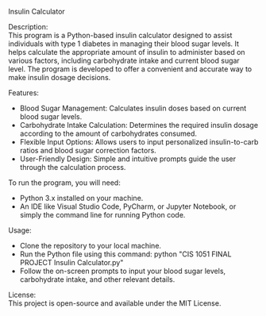 Insulin Calculator

Description:\
This program is a Python-based insulin calculator designed to assist individuals with type 1 diabetes in managing their blood sugar levels. It helps calculate the appropriate amount of insulin to administer based on various factors, including carbohydrate intake and current blood sugar level. The program is developed to offer a convenient and accurate way to make insulin dosage decisions.

Features:
- Blood Sugar Management: Calculates insulin doses based on current blood sugar levels.
- Carbohydrate Intake Calculation: Determines the required insulin dosage according to the amount of carbohydrates consumed.
- Flexible Input Options: Allows users to input personalized insulin-to-carb ratios and blood sugar correction factors.
- User-Friendly Design: Simple and intuitive prompts guide the user through the calculation process.

To run the program, you will need:
- Python 3.x installed on your machine.
- An IDE like Visual Studio Code, PyCharm, or Jupyter Notebook, or simply the command line for running Python code.

Usage:
- Clone the repository to your local machine.
- Run the Python file using this command: python "CIS 1051 FINAL PROJECT Insulin Calculator.py"
- Follow the on-screen prompts to input your blood sugar levels, carbohydrate intake, and other relevant details.

License:\
This project is open-source and available under the MIT License.
